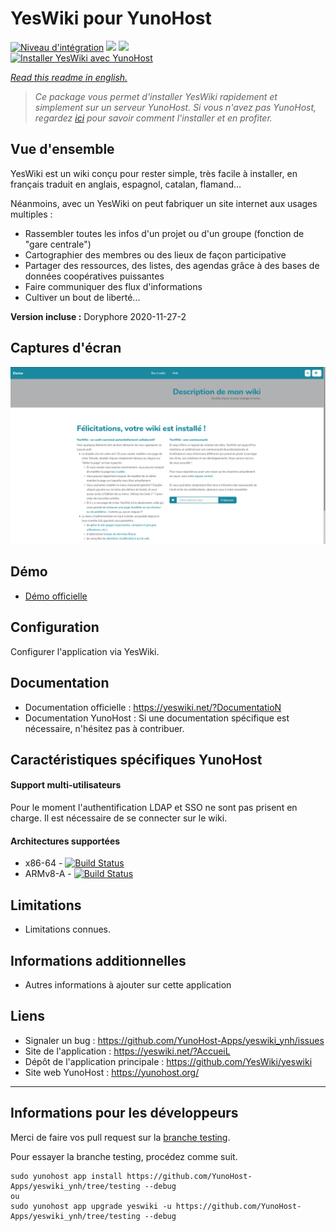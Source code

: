 # YesWiki pour YunoHost

[![Niveau d'intégration](https://dash.yunohost.org/integration/yeswiki.svg)](https://dash.yunohost.org/appci/app/yeswiki) ![](https://ci-apps.yunohost.org/ci/badges/yeswiki.status.svg) ![](https://ci-apps.yunohost.org/ci/badges/yeswiki.maintain.svg)  
[![Installer YesWiki avec YunoHost](https://install-app.yunohost.org/install-with-yunohost.png)](https://install-app.yunohost.org/?app=yeswiki)

*[Read this readme in english.](./README.md)*

> *Ce package vous permet d'installer YesWiki rapidement et simplement sur un serveur YunoHost.
Si vous n'avez pas YunoHost, regardez [ici](https://yunohost.org/#/install) pour savoir comment l'installer et en profiter.*

## Vue d'ensemble

YesWiki est un wiki conçu pour rester simple, très facile à installer, en français traduit en anglais, espagnol, catalan, flamand...

Néanmoins, avec un YesWiki on peut fabriquer un site internet aux usages multiples :
- Rassembler toutes les infos d'un projet ou d'un groupe (fonction de "gare centrale")
- Cartographier des membres ou des lieux de façon participative
- Partager des ressources, des listes, des agendas grâce à des bases de données coopératives puissantes
- Faire communiquer des flux d'informations
- Cultiver un bout de liberté...

**Version incluse :** Doryphore 2020-11-27-2

## Captures d'écran

![](/images/yeswiki_screenshots.png)

## Démo

* [Démo officielle](https://ferme.yeswiki.net/?CreerSonWiki)

## Configuration

Configurer l'application via YesWiki.

## Documentation

 * Documentation officielle : https://yeswiki.net/?DocumentatioN
 * Documentation YunoHost : Si une documentation spécifique est nécessaire, n'hésitez pas à contribuer.

## Caractéristiques spécifiques YunoHost

#### Support multi-utilisateurs

Pour le moment l'authentification LDAP et SSO ne sont pas prisent en charge. Il est nécessaire de se connecter sur le wiki.

#### Architectures supportées

* x86-64 - [![Build Status](https://ci-apps.yunohost.org/ci/logs/yeswiki%20%28Apps%29.svg)](https://ci-apps.yunohost.org/ci/apps/yeswiki/)
* ARMv8-A - [![Build Status](https://ci-apps-arm.yunohost.org/ci/logs/yeswiki%20%28Apps%29.svg)](https://ci-apps-arm.yunohost.org/ci/apps/yeswiki/)

## Limitations

* Limitations connues.

## Informations additionnelles

* Autres informations à ajouter sur cette application

## Liens

 * Signaler un bug : https://github.com/YunoHost-Apps/yeswiki_ynh/issues
 * Site de l'application : https://yeswiki.net/?AccueiL
 * Dépôt de l'application principale : https://github.com/YesWiki/yeswiki
 * Site web YunoHost : https://yunohost.org/

---

## Informations pour les développeurs

Merci de faire vos pull request sur la [branche testing](https://github.com/YunoHost-Apps/yeswiki_ynh/tree/testing).

Pour essayer la branche testing, procédez comme suit.
```
sudo yunohost app install https://github.com/YunoHost-Apps/yeswiki_ynh/tree/testing --debug
ou
sudo yunohost app upgrade yeswiki -u https://github.com/YunoHost-Apps/yeswiki_ynh/tree/testing --debug
```
